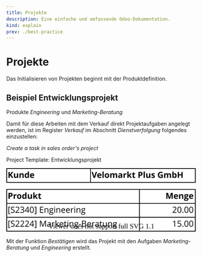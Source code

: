 ```yaml
---
title: Projekte
description: Eine einfache und umfassende Odoo-Dokumentation.
kind: explain
prev: ./best-practice
---
```

# Projekte

Das Initialisieren von Projekten beginnt mit der Produktdefinition.

## Beispiel Entwicklungsprojekt

Produkte *Engineering* und *Marketing-Beratung*

Damit für diese Arbeiten mit dem Verkauf direkt Projektaufgaben angelegt werden, ist im Register *Verkauf* im Abschnitt *Dienstverfolgung* folgendes einzustellen:

*Create a task in sales order's project*

Project Template: Entwicklungsprojekt

![Best Practice Verkaufsauftrag 1](attachments/Best%20Practice%20Verkaufsauftrag%201.svg)

Mit der Funktion *Bestätigen* wird das Projekt mit den Aufgaben *Marketing-Beratung* und *Engineering* erstellt.